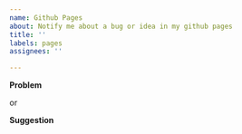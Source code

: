 ```yaml
---
name: Github Pages
about: Notify me about a bug or idea in my github pages
title: ''
labels: pages
assignees: ''

---
```


**Problem**

or

**Suggestion**
